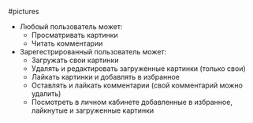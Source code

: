 #pictures
- Любоый пользователь может:
  - Просматривать картинки
  - Читать комментарии
- Зарегестрированный пользователь может:
  - Загружать свои картинки
  - Удалять и редактировать загруженные картинки (только свои)
  - Лайкать картинки и добавлять в избранное
  - Оставлять и лайкать комментарии (свой комментарий можно удалить)
  - Посмотреть в личном кабинете добавленные в избранное, лайкнутые и загруженные картинки  
